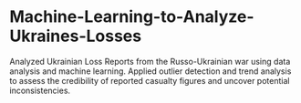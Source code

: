 # Machine-Learning-to-Analyze-Ukraines-Losses
Analyzed Ukrainian Loss Reports from the Russo-Ukrainian war using data analysis and machine learning. Applied outlier detection and trend analysis to assess the credibility of reported casualty figures and uncover potential inconsistencies.
